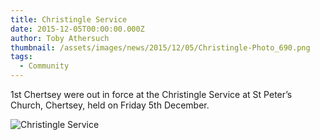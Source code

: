 ```yaml
---
title: Christingle Service
date: 2015-12-05T00:00:00.000Z
author: Toby Athersuch
thumbnail: /assets/images/news/2015/12/05/Christingle-Photo_690.png 
tags:
  - Community
---
```


1st Chertsey were out in force at the Christingle Service at St Peter’s Church, Chertsey, held on Friday 5th December.

![Christingle Service](/assets/images/news/2015/12/05/Christingle-Photo_690.png)